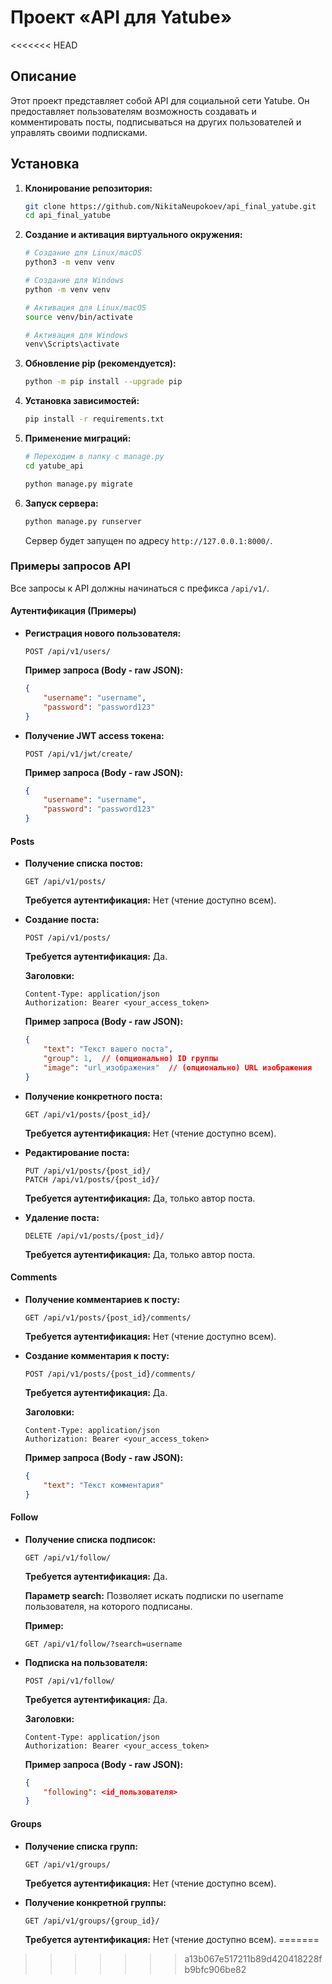 # Проект «API для Yatube»

<<<<<<< HEAD
## Описание

Этот проект представляет собой API для социальной сети Yatube. Он предоставляет пользователям возможность создавать и комментировать посты, подписываться на других пользователей и управлять своими подписками.

## Установка

1.  **Клонирование репозитория:**

    ```bash
    git clone https://github.com/NikitaNeupokoev/api_final_yatube.git
    cd api_final_yatube
    ```

2.  **Создание и активация виртуального окружения:**

    ```bash
    # Создание для Linux/macOS
    python3 -m venv venv

    # Создание для Windows
    python -m venv venv

    # Активация для Linux/macOS
    source venv/bin/activate

    # Активация для Windows
    venv\Scripts\activate
    ```

3.  **Обновление pip (рекомендуется):**

    ```bash
    python -m pip install --upgrade pip
    ```

4.  **Установка зависимостей:**

    ```bash
    pip install -r requirements.txt
    ```

5.  **Применение миграций:**

    ```bash
    # Переходим в папку с manage.py
    cd yatube_api

    python manage.py migrate
    ```

6.  **Запуск сервера:**

    ```bash
    python manage.py runserver
    ```

    Сервер будет запущен по адресу `http://127.0.0.1:8000/`.

### Примеры запросов API

Все запросы к API должны начинаться с префикса `/api/v1/`.

#### Аутентификация (Примеры)

*   **Регистрация нового пользователя:**

    ```
    POST /api/v1/users/
    ```

    **Пример запроса (Body - raw JSON):**

    ```json
    {
        "username": "username",
        "password": "password123"
    }
    ```

*   **Получение JWT access токена:**

    ```
    POST /api/v1/jwt/create/
    ```

    **Пример запроса (Body - raw JSON):**

    ```json
    {
        "username": "username",
        "password": "password123"
    }
    ```

#### Posts

*   **Получение списка постов:**

    ```
    GET /api/v1/posts/
    ```

    **Требуется аутентификация:** Нет (чтение доступно всем).

*   **Создание поста:**

    ```
    POST /api/v1/posts/
    ```

    **Требуется аутентификация:** Да.

    **Заголовки:**

    ```
    Content-Type: application/json
    Authorization: Bearer <your_access_token>
    ```

    **Пример запроса (Body - raw JSON):**

    ```json
    {
        "text": "Текст вашего поста",
        "group": 1,  // (опционально) ID группы
        "image": "url_изображения"  // (опционально) URL изображения
    }
    ```

*   **Получение конкретного поста:**

    ```
    GET /api/v1/posts/{post_id}/
    ```

    **Требуется аутентификация:** Нет (чтение доступно всем).

*   **Редактирование поста:**

    ```
    PUT /api/v1/posts/{post_id}/
    PATCH /api/v1/posts/{post_id}/
    ```

    **Требуется аутентификация:** Да, только автор поста.

*   **Удаление поста:**

    ```
    DELETE /api/v1/posts/{post_id}/
    ```

    **Требуется аутентификация:** Да, только автор поста.

#### Comments

*   **Получение комментариев к посту:**

    ```
    GET /api/v1/posts/{post_id}/comments/
    ```

    **Требуется аутентификация:** Нет (чтение доступно всем).

*   **Создание комментария к посту:**

    ```
    POST /api/v1/posts/{post_id}/comments/
    ```

    **Требуется аутентификация:** Да.

    **Заголовки:**

     ```
    Content-Type: application/json
    Authorization: Bearer <your_access_token>
    ```

    **Пример запроса (Body - raw JSON):**

    ```json
    {
        "text": "Текст комментария"
    }
    ```

#### Follow

*   **Получение списка подписок:**

    ```
    GET /api/v1/follow/
    ```

    **Требуется аутентификация:** Да.

    **Параметр search:**  Позволяет искать подписки по username пользователя, на которого подписаны.

    **Пример:**

    ```
    GET /api/v1/follow/?search=username
    ```

*   **Подписка на пользователя:**

    ```
    POST /api/v1/follow/
    ```

    **Требуется аутентификация:** Да.

    **Заголовки:**

    ```
    Content-Type: application/json
    Authorization: Bearer <your_access_token>
    ```

    **Пример запроса (Body - raw JSON):**

    ```json
    {
        "following": <id_пользователя>
    }
    ```

#### Groups

*   **Получение списка групп:**

    ```
    GET /api/v1/groups/
    ```

    **Требуется аутентификация:** Нет (чтение доступно всем).

*   **Получение конкретной группы:**

    ```
    GET /api/v1/groups/{group_id}/
    ```

    **Требуется аутентификация:** Нет (чтение доступно всем).
=======
>>>>>>> a13b067e517211b89d420418228fb9bfc906be82
